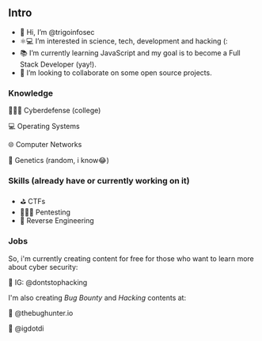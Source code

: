 
## Intro
- 👋 Hi, I’m @trigoinfosec
- ⚛️💻 I’m interested in science, tech, development and hacking (:
- 📚 I’m currently learning JavaScript and my goal is to become a Full Stack Developer (yay!). 
- 🤝 I’m looking to collaborate on some open source projects.

### Knowledge 
🕵🏻‍♀️ Cyberdefense (college)

💻 Operating Systems

🌐 Computer Networks

🧬 Genetics (random, i know😂) 

### Skills (already have or currently working on it)
- ⛳ CTFs
- 👩🏻‍💻 Pentesting
- 🔎 Reverse Engineering

### Jobs
So, i'm currently creating content for free for those who want 
to learn more about cyber security:

📱 IG: @dontstophacking

I'm also creating *Bug Bounty* and *Hacking* contents at:

👾 @thebughunter.io

🎩 @igdotdi
